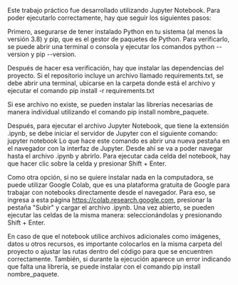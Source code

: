 Este trabajo práctico fue desarrollado utilizando Jupyter Notebook. Para poder ejecutarlo correctamente, hay que seguir los siguientes pasos:

Primero, asegurarse de tener instalado Python en tu sistema (al menos la versión 3.8) y pip, que es el gestor de paquetes de Python. Para verificarlo, se puede abrir una terminal o consola y ejecutar los comandos python --version y pip --version.

Después de hacer esa verificación, hay que instalar las dependencias del proyecto. Si el repositorio incluye un archivo llamado requirements.txt, se debe abrir una terminal, ubicarse en la carpeta donde está el archivo y ejecutar el comando pip install -r requirements.txt

Si ese archivo no existe, se pueden instalar las librerías necesarias de manera individual utilizando el comando pip install nombre_paquete.

Después, para ejecutar el archivo Jupyter Notebook, que tiene la extensión .ipynb, se debe iniciar el servidor de Jupyter con el siguiente comando: jupyter notebook
Lo que hace este comando es abrir una nueva pestaña en el navegador con la interfaz de Jupyter. Desde ahí se va a poder navegar hasta el archivo .ipynb y abrirlo. Para ejecutar cada celda del notebook, hay que hacer clic sobre la celda y presionar Shift + Enter.

Como otra opción, si no se quiere instalar nada en la computadora, se puede utilizar Google Colab, que es una plataforma gratuita de Google para trabajar con notebooks directamente desde el navegador. Para eso, se ingresa a esta página https://colab.research.google.com, presionar la pestaña "Subir" y cargar el archivo .ipynb. Una vez abierto, se pueden ejecutar las celdas de la misma manera: seleccionándolas y presionando Shift + Enter.

En caso de que el notebook utilice archivos adicionales como imágenes, datos u otros recursos, es importante colocarlos en la misma carpeta del proyecto o ajustar las rutas dentro del código para que se encuentren correctamente. También, si durante la ejecución aparece un error indicando que falta una librería, se puede instalar con el comando pip install nombre_paquete.